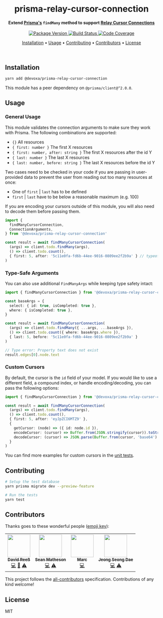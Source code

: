 <!-- Title -->
<h1 align="center">
  prisma-relay-cursor-connection
</h1>

<!-- Description -->
<h4 align="center">
  Extend <a href="https://www.prisma.io/">Prisma's</a> <code>findMany</code> method to support <a href="https://relay.dev/graphql/connections.htm">Relay Cursor Connections</a>
</h4>

<!-- Badges -->
<p align="center">
  <a href="https://www.npmjs.com/package/@devoxa/prisma-relay-cursor-connection">
    <img
      src="https://img.shields.io/npm/v/@devoxa/prisma-relay-cursor-connection?style=flat-square"
      alt="Package Version"
    />
  </a>

  <a href="https://github.com/devoxa/prisma-relay-cursor-connection/actions?query=branch%3Amaster+workflow%3A%22Continuous+Integration%22">
    <img
      src="https://img.shields.io/github/workflow/status/devoxa/prisma-relay-cursor-connection/Continuous%20Integration?style=flat-square"
      alt="Build Status"
    />
  </a>

  <a href="https://codecov.io/github/devoxa/prisma-relay-cursor-connection">
    <img
      src="https://img.shields.io/codecov/c/github/devoxa/prisma-relay-cursor-connection/master?style=flat-square"
      alt="Code Coverage"
    />
  </a>
</p>

<!-- Quicklinks -->
<p align="center">
  <a href="#installation">Installation</a> •
  <a href="#usage">Usage</a> •
  <a href="#contributing">Contributing</a> •
  <a href="#contributors">Contributors</a> •
  <a href="#license">License</a>
</p>

<br>

## Installation

```bash
yarn add @devoxa/prisma-relay-cursor-connection
```

This module has a peer dependency on `@prisma/client@^2.0.0`.

## Usage

### General Usage

This module validates the connection arguments to make sure they work with Prisma. The following
combinations are supported:

- `{}` All resources
- `{ first: number }` The first X resources
- `{ first: number, after: string }` The first X resources after the id Y
- `{ last: number }` The last X resources
- `{ last: number, before: string }` The last X resources before the id Y

Two cases need to be checked in your code if you are passing in user-provided data to prevent the
user from reading out too many resources at once:

- One of `first` | `last` has to be defined
- `first` | `last` have to be below a reasonable maximum (e.g. 100)

If you are encoding your cursors outside of this module, you will also need to decode them before
passing them.

```ts
import {
  findManyCursorConnection,
  ConnectionArguments,
} from '@devoxa/prisma-relay-cursor-connection'

const result = await findManyCursorConnection(
  (args) => client.todo.findMany(args),
  () => client.todo.count(),
  { first: 5, after: '5c11e0fa-fd6b-44ee-9016-0809ee2f2b9a' } // typeof ConnectionArguments
)
```

### Type-Safe Arguments

You can also use additional `FindManyArgs` while keeping type safety intact:

```ts
import { findManyCursorConnection } from '@devoxa/prisma-relay-cursor-connection'

const baseArgs = {
  select: { id: true, isCompleted: true },
  where: { isCompleted: true },
}

const result = await findManyCursorConnection(
  (args) => client.todo.findMany({ ...args, ...baseArgs }),
  () => client.todo.count({ where: baseArgs.where }),
  { last: 5, before: '5c11e0fa-fd6b-44ee-9016-0809ee2f2b9a' }
)

// Type error: Property text does not exist
result.edges[0].node.text
```

### Custom Cursors

By default, the cursor is the `id` field of your model. If you would like to use a different field,
a compound index, or handle encoding/decoding, you can pass the following options:

```ts
import { findManyCursorConnection } from '@devoxa/prisma-relay-cursor-connection'

const result = await findManyCursorConnection(
  (args) => client.todo.findMany(args),
  () => client.todo.count(),
  { first: 5, after: 'eyJpZCI6MTZ9' },
  {
    getCursor: (node) => ({ id: node.id }),
    encodeCursor: (cursor) => Buffer.from(JSON.stringify(cursor)).toString('base64'),
    decodeCursor: (cursor) => JSON.parse(Buffer.from(cursor, 'base64').toString('ascii')),
  }
)
```

You can find more examples for custom cursors in the [unit tests](./tests/index.spec.ts).

## Contributing

```bash
# Setup the test database
yarn prisma migrate dev --preview-feature

# Run the tests
yarn test
```

## Contributors

Thanks goes to these wonderful people ([emoji key](https://allcontributors.org/docs/en/emoji-key)):

<!-- ALL-CONTRIBUTORS-LIST:START - Do not remove or modify this section -->
<!-- prettier-ignore-start -->
<!-- markdownlint-disable -->
<table>
  <tr>
    <td align="center"><a href="https://www.david-reess.de"><img src="https://avatars3.githubusercontent.com/u/4615516?v=4" width="75px;" alt=""/><br /><sub><b>David Reeß</b></sub></a><br /><a href="https://github.com/devoxa/prisma-relay-cursor-connection/commits?author=queicherius" title="Code">💻</a> <a href="https://github.com/devoxa/prisma-relay-cursor-connection/commits?author=queicherius" title="Documentation">📖</a> <a href="https://github.com/devoxa/prisma-relay-cursor-connection/commits?author=queicherius" title="Tests">⚠️</a></td>
    <td align="center"><a href="https://twitter.com/controlplusb"><img src="https://avatars2.githubusercontent.com/u/12164768?v=4" width="75px;" alt=""/><br /><sub><b>Sean Matheson</b></sub></a><br /><a href="https://github.com/devoxa/prisma-relay-cursor-connection/commits?author=ctrlplusb" title="Code">💻</a> <a href="https://github.com/devoxa/prisma-relay-cursor-connection/commits?author=ctrlplusb" title="Tests">⚠️</a></td>
    <td align="center"><a href="https://marcjulian.de/?ref=github"><img src="https://avatars1.githubusercontent.com/u/8985933?v=4" width="75px;" alt=""/><br /><sub><b>Marc</b></sub></a><br /><a href="https://github.com/devoxa/prisma-relay-cursor-connection/commits?author=marcjulian" title="Code">💻</a></td>
    <td align="center"><a href="http://jeongsd.dev"><img src="https://avatars1.githubusercontent.com/u/7903426?v=4" width="75px;" alt=""/><br /><sub><b>Jeong Seong Dae</b></sub></a><br /><a href="https://github.com/devoxa/prisma-relay-cursor-connection/commits?author=jeongsd" title="Code">💻</a> <a href="https://github.com/devoxa/prisma-relay-cursor-connection/commits?author=jeongsd" title="Tests">⚠️</a></td>
  </tr>
</table>

<!-- markdownlint-enable -->
<!-- prettier-ignore-end -->

<!-- ALL-CONTRIBUTORS-LIST:END -->

This project follows the [all-contributors](https://github.com/all-contributors/all-contributors)
specification. Contributions of any kind welcome!

## License

MIT
